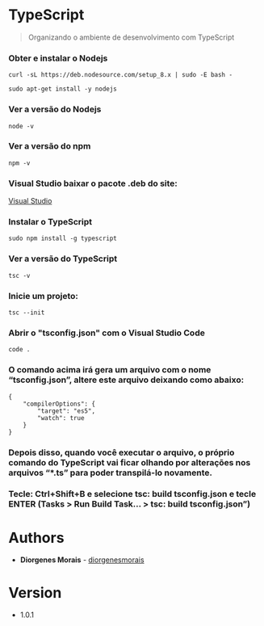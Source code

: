 # TypeScript

> Organizando o ambiente de desenvolvimento com TypeScript

### Obter e instalar o Nodejs
```
curl -sL https://deb.nodesource.com/setup_8.x | sudo -E bash -
```
```
sudo apt-get install -y nodejs
```

### Ver a versão do Nodejs
```
node -v
```

### Ver a versão do npm
```
npm -v
```

### Visual Studio baixar o pacote .deb do site:

[Visual Studio](https://code.visualstudio.com/)

### Instalar o TypeScript
```
sudo npm install -g typescript
```

### Ver a versão do TypeScript
```
tsc -v
```

### Inicie um projeto:
```
tsc --init
```

### Abrir o "tsconfig.json" com o Visual Studio Code
```
code .
```

### O comando acima irá gera um arquivo com o nome “tsconfig.json”, altere este arquivo deixando como abaixo:
```
{
    "compilerOptions": {
        "target": "es5",
        "watch": true
    }
}
```

### Depois disso, quando você executar o arquivo, o próprio comando do TypeScript vai ficar olhando por alterações nos arquivos “*.ts” para poder transpilá-lo novamente.

### Tecle: Ctrl+Shift+B e selecione tsc: build tsconfig.json e tecle ENTER (Tasks > Run Build Task... > tsc: build tsconfig.json”)

# Authors

* **Diorgenes Morais** - [diorgenesmorais](https://github.com/diorgenesmorais)

# Version

* 1.0.1
